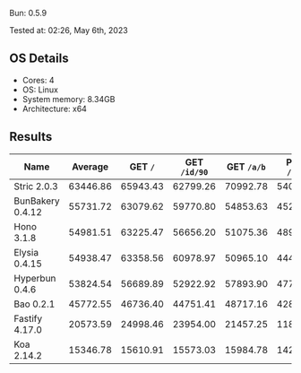 Bun: 0.5.9

Tested at: 02:26, May 6th, 2023

## OS Details
- Cores: 4
- OS: Linux
- System memory: 8.34GB
- Architecture: x64

## Results
| Name | Average | GET `/` | GET `/id/90` | GET `/a/b` | POST `/json` |
| --- | --- | --- | --- | --- | --- | 
| Stric 2.0.3 | 63446.86 | 65943.43 | 62799.26 | 70992.78 | 54051.97 |
| BunBakery 0.4.12 | 55731.72 | 63079.62 | 59770.80 | 54853.63 | 45222.84 |
| Hono 3.1.8 | 54981.51 | 63225.47 | 56656.20 | 51075.36 | 48969.03 |
| Elysia 0.4.15 | 54938.47 | 63358.56 | 60978.97 | 50965.10 | 44451.24 |
| Hyperbun 0.4.6 | 53824.54 | 56689.89 | 52922.92 | 57893.90 | 47791.46 |
| Bao 0.2.1 | 45772.55 | 46736.40 | 44751.41 | 48717.16 | 42885.22 |
| Fastify 4.17.0 | 20573.59 | 24998.46 | 23954.00 | 21457.25 | 11884.65 |
| Koa 2.14.2 | 15346.78 | 15610.91 | 15573.03 | 15984.78 | 14218.39 |